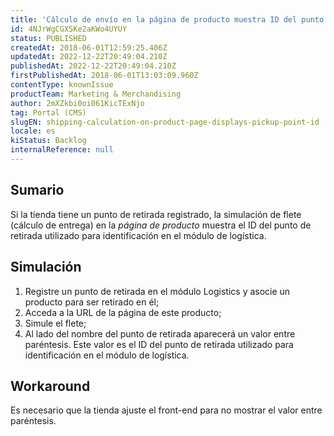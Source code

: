 ```yaml
---
title: 'Cálculo de envío en la página de producto muestra ID del punto de retirada'
id: 4NJrWgCGXSKe2aKWo4UYUY
status: PUBLISHED
createdAt: 2018-06-01T12:59:25.406Z
updatedAt: 2022-12-22T20:49:04.210Z
publishedAt: 2022-12-22T20:49:04.210Z
firstPublishedAt: 2018-06-01T13:03:09.960Z
contentType: knownIssue
productTeam: Marketing & Merchandising
author: 2mXZkbi0oi061KicTExNjo
tag: Portal (CMS)
slugEN: shipping-calculation-on-product-page-displays-pickup-point-id
locale: es
kiStatus: Backlog
internalReference: null
---
```


## Sumario

Si la tienda tiene un punto de retirada registrado, la simulación de flete (cálculo de entrega) en la *página de producto* muestra el ID del punto de retirada utilizado para identificación en el módulo de logística.

## Simulación

1. Registre un punto de retirada en el módulo Logistics y asocie un producto para ser retirado en él;
2. Acceda a la URL de la página de este producto;
3. Simule el flete;
4. Al lado del nombre del punto de retirada aparecerá un valor entre paréntesis. Este valor es el ID del punto de retirada utilizado para identificación en el módulo de logística.

## Workaround

Es necesario que la tienda ajuste el front-end para no mostrar el valor entre paréntesis.

